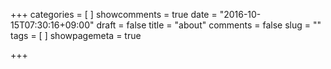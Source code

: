 +++
categories = [
]
showcomments = true
date = "2016-10-15T07:30:16+09:00"
draft = false
title = "about"
comments = false
slug = ""
tags = [
]
showpagemeta = true

+++

